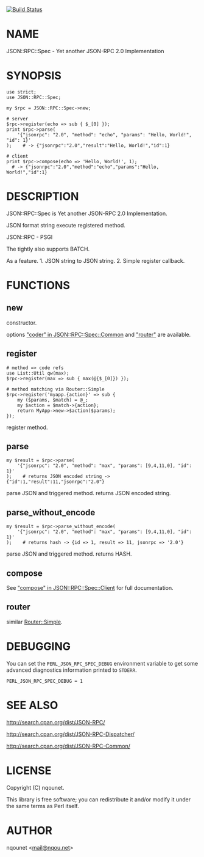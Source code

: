 [![Build Status](https://travis-ci.org/nqounet/p5-json-rpc-spec.svg?branch=master)](https://travis-ci.org/nqounet/p5-json-rpc-spec)
# NAME

JSON::RPC::Spec - Yet another JSON-RPC 2.0 Implementation

# SYNOPSIS

    use strict;
    use JSON::RPC::Spec;

    my $rpc = JSON::RPC::Spec->new;

    # server
    $rpc->register(echo => sub { $_[0] });
    print $rpc->parse(
        '{"jsonrpc": "2.0", "method": "echo", "params": "Hello, World!", "id": 1}'
    );    # -> {"jsonrpc":"2.0","result":"Hello, World!","id":1}

    # client
    print $rpc->compose(echo => 'Hello, World!', 1);
      # -> {"jsonrpc":"2.0","method":"echo","params":"Hello, World!","id":1}

# DESCRIPTION

JSON::RPC::Spec is Yet another JSON-RPC 2.0 Implementation.

JSON format string execute registered method.

JSON::RPC - PSGI

The tightly also supports BATCH.

As a feature.
1\. JSON string to JSON string.
2\. Simple register callback.

# FUNCTIONS

## new

constructor.

options ["coder" in JSON::RPC::Spec::Common](https://metacpan.org/pod/JSON::RPC::Spec::Common#coder) and ["router"](#router) are available.

## register

    # method => code refs
    use List::Util qw(max);
    $rpc->register(max => sub { max(@{$_[0]}) });

    # method matching via Router::Simple
    $rpc->register('myapp.{action}' => sub {
        my ($params, $match) = @_;
        my $action = $match->{action};
        return MyApp->new->$action($params);
    });

register method.

## parse

    my $result = $rpc->parse(
        '{"jsonrpc": "2.0", "method": "max", "params": [9,4,11,0], "id": 1}'
    );    # returns JSON encoded string -> {"id":1,"result":11,"jsonrpc":"2.0"}

parse JSON and triggered method. returns JSON encoded string.

## parse\_without\_encode

    my $result = $rpc->parse_without_encode(
        '{"jsonrpc": "2.0", "method": "max", "params": [9,4,11,0], "id": 1}'
    );    # returns hash -> {id => 1, result => 11, jsonrpc => '2.0'}

parse JSON and triggered method. returns HASH.

## compose

See ["compose" in JSON::RPC::Spec::Client](https://metacpan.org/pod/JSON::RPC::Spec::Client#compose) for full documentation.

## router

similar [Router::Simple](https://metacpan.org/pod/Router::Simple).

# DEBUGGING

You can set the `PERL_JSON_RPC_SPEC_DEBUG` environment variable to get some advanced diagnostics information printed to `STDERR`.

    PERL_JSON_RPC_SPEC_DEBUG = 1

# SEE ALSO

http://search.cpan.org/dist/JSON-RPC/

http://search.cpan.org/dist/JSON-RPC-Dispatcher/

http://search.cpan.org/dist/JSON-RPC-Common/

# LICENSE

Copyright (C) nqounet.

This library is free software; you can redistribute it and/or modify it under the same terms as Perl itself.

# AUTHOR

nqounet &lt;mail@nqou.net>
